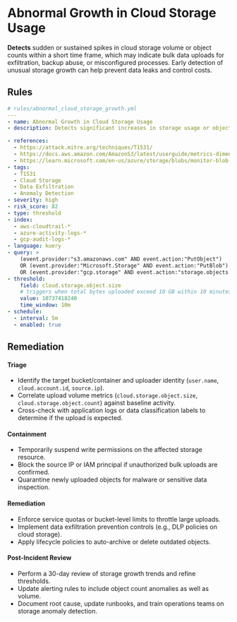 # Abnormal Growth in Cloud Storage Usage

**Detects** sudden or sustained spikes in cloud storage volume or object counts within a short time frame, which may indicate bulk data uploads for exfiltration, backup abuse, or misconfigured processes. Early detection of unusual storage growth can help prevent data leaks and control costs.



## Rules

```yaml
# rules/abnormal_cloud_storage_growth.yml
---
- name: Abnormal Growth in Cloud Storage Usage
- description: Detects significant increases in storage usage or object counts in cloud buckets (e.g., S3, Azure Blob, GCP Storage) that exceed baseline thresholds, indicating potential exfiltration, backup misconfigurations, or cryptomining dumps.

- references:
  - https://attack.mitre.org/techniques/T1531/  
  - https://docs.aws.amazon.com/AmazonS3/latest/userguide/metrics-dimensions.html  
  - https://learn.microsoft.com/en-us/azure/storage/blobs/monitor-blob-storage-metrics  
- tags:
  - T1531
  - Cloud Storage
  - Data Exfiltration
  - Anomaly Detection
- severity: high
- risk_score: 82
- type: threshold
- index:
  - aws-cloudtrail-*
  - azure-activity-logs-*
  - gcp-audit-logs-*
- language: kuery
- query: >
    (event.provider:"s3.amazonaws.com" AND event.action:"PutObject")
    OR (event.provider:"Microsoft.Storage" AND event.action:"PutBlob")
    OR (event.provider:"gcp.storage" AND event.action:"storage.objects.create")
- threshold:
    field: cloud.storage.object.size
    # triggers when total bytes uploaded exceed 10 GB within 10 minutes
    value: 10737418240
    time_window: 10m
- schedule:
  - interval: 5m
  - enabled: true
```

## Remediation
#### Triage

- Identify the target bucket/container and uploader identity (`user.name`, `cloud.account.id`, `source.ip`).
- Correlate upload volume metrics (`cloud.storage.object.size`, `cloud.storage.object.count`) against baseline activity.
- Cross-check with application logs or data classification labels to determine if the upload is expected.

#### Containment

- Temporarily suspend write permissions on the affected storage resource.
- Block the source IP or IAM principal if unauthorized bulk uploads are confirmed.
- Quarantine newly uploaded objects for malware or sensitive data inspection.

#### Remediation

- Enforce service quotas or bucket-level limits to throttle large uploads.
- Implement data exfiltration prevention controls (e.g., DLP policies on cloud storage).
- Apply lifecycle policies to auto-archive or delete outdated objects.

#### Post-Incident Review

- Perform a 30-day review of storage growth trends and refine thresholds.
- Update alerting rules to include object count anomalies as well as volume.
- Document root cause, update runbooks, and train operations teams on storage anomaly detection.
